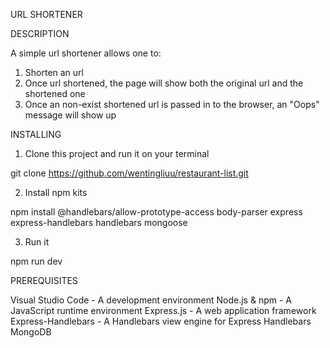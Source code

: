 URL SHORTENER

DESCRIPTION

A simple url shortener allows one to:
1. Shorten an url
2. Once url shortened, the page will show both the original url and the shortened one
3. Once an non-exist shortened url is passed in to the browser, an "Oops" message will show up

INSTALLING

1. Clone this project and run it on your terminal

  git clone https://github.com/wentingliuu/restaurant-list.git

2. Install npm kits

  npm install @handlebars/allow-prototype-access body-parser express express-handlebars handlebars mongoose

3. Run it

  npm run dev

PREREQUISITES

Visual Studio Code - A development environment
Node.js & npm - A JavaScript runtime environment
Express.js - A web application framework
Express-Handlebars - A Handlebars view engine for Express
Handlebars
MongoDB
